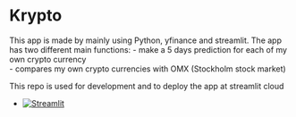 # Krypto
This app is made by mainly using Python, yfinance and streamlit.
The app has two different main functions:
    - make a 5 days prediction for each of my own crypto currency  
    - compares my own crypto currencies with OMX (Stockholm stock market) 
    
This repo is used for development and to deploy the app at streamlit cloud  

- [![Streamlit](https://static.streamlit.io/badges/streamlit_badge_black_white.svg)](https://share.streamlit.io/carokanns/new_krypto/new_crypto_app.py)
